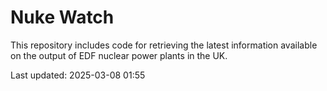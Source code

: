 # Nuke Watch

This repository includes code for retrieving the latest information available on the output of EDF nuclear power plants in the UK.

Last updated: 2025-03-08 01:55